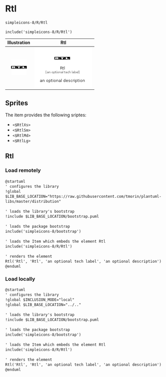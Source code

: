 # Rtl


```text
simpleicons-8/R/Rtl
```

```text
include('simpleicons-8/R/Rtl')
```



| Illustration | Rtl |
| :---: | :---: |
| ![illustration for Illustration](../../simpleicons-8/R/Rtl.png) | ![illustration for Rtl](../../simpleicons-8/R/Rtl.Local.png) |



## Sprites
The item provides the following sriptes:

- `<$RtlXs>`
- `<$RtlSm>`
- `<$RtlMd>`
- `<$RtlLg>`





## Rtl

### Load remotely
```plantuml
@startuml
' configures the library
!global $LIB_BASE_LOCATION="https://raw.githubusercontent.com/tmorin/plantuml-libs/master/distribution"

' loads the library's bootstrap
!include $LIB_BASE_LOCATION/bootstrap.puml

' loads the package bootstrap
include('simpleicons-8/bootstrap')

' loads the Item which embeds the element Rtl
include('simpleicons-8/R/Rtl')

' renders the element
Rtl('Rtl', 'Rtl', 'an optional tech label', 'an optional description')
@enduml
```

### Load locally
```plantuml
@startuml
' configures the library
!global $INCLUSION_MODE="local"
!global $LIB_BASE_LOCATION="../.."

' loads the library's bootstrap
!include $LIB_BASE_LOCATION/bootstrap.puml

' loads the package bootstrap
include('simpleicons-8/bootstrap')

' loads the Item which embeds the element Rtl
include('simpleicons-8/R/Rtl')

' renders the element
Rtl('Rtl', 'Rtl', 'an optional tech label', 'an optional description')
@enduml
```

